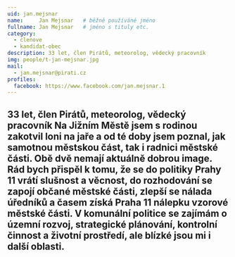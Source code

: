 ```yaml
---
uid: jan.mejsnar
name:     Jan Mejsnar  	# běžně používáné jméno
fullname: Jan Mejsnar  	# jméno s tituly etc.
category:
  - clenove
  - kandidat-obec
description: 33 let, člen Pirátů, meteorolog, vědecký pracovník
img: people/t-jan-mejsnar.jpg
mail:
  - jan.mejsnar@pirati.cz
profiles:
  facebook: https://www.facebook.com/jan.mejsnar.1
---
```

33 let, člen Pirátů, meteorolog, vědecký pracovník
Na Jižním Městě jsem s rodinou zakotvil loni na jaře a od té doby jsem poznal, jak samotnou městskou část, tak i radnici městské části. Obě dvě nemají aktuálně dobrou image. Rád bych přispěl k tomu, že se do politiky Prahy 11 vrátí slušnost a věcnost, do rozhodování se zapojí občané městské části, zlepší se nálada úředníků a časem získá Praha 11 nálepku vzorové městské části. V komunální politice se zajímám o územní rozvoj, strategické plánování, kontrolní činnost a životní prostředí, ale blízké jsou mi i další oblasti.
---